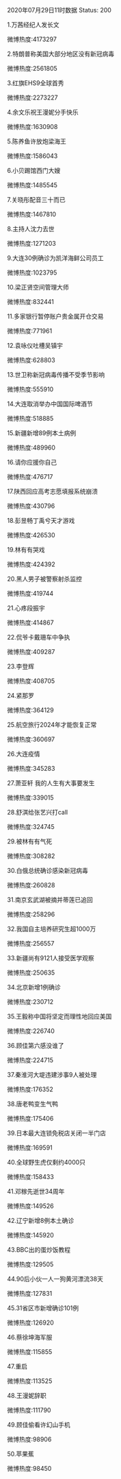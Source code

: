 2020年07月29日11时数据
Status: 200

1.万茜经纪人发长文

微博热度:4173297

2.特朗普称美国大部分地区没有新冠病毒

微博热度:2561805

3.红旗EHS9全球首秀

微博热度:2273227

4.余文乐祝王漫妮分手快乐

微博热度:1630908

5.陈养鱼许放炮梁海王

微博热度:1586043

6.小贝踢馆西门大嫂

微博热度:1485545

7.关晓彤配音三十而已

微博热度:1467810

8.主持人沈力去世

微博热度:1271203

9.大连30例确诊为凯洋海鲜公司员工

微博热度:1023795

10.梁正贤空间管理大师

微博热度:832441

11.多家银行暂停账户贵金属开仓交易

微博热度:771961

12.袁咏仪吐槽吴镇宇

微博热度:628803

13.世卫称新冠病毒传播不受季节影响

微博热度:555910

14.大连取消举办中国国际啤酒节

微博热度:518885

15.新疆新增89例本土病例

微博热度:489960

16.请你应援你自己

微博热度:476717

17.陕西回应高考志愿填报系统崩溃

微博热度:430796

18.彭昱畅丁禹兮天才游戏

微博热度:426530

19.林有有哭戏

微博热度:424392

20.黑人男子被警察射杀监控

微博热度:419744

21.心疼段振宇

微博热度:414867

22.侃爷卡戴珊车中争执

微博热度:409287

23.李登辉

微博热度:408705

24.紧那罗

微博热度:364129

25.航空旅行2024年才能恢复正常

微博热度:360697

26.大连疫情

微博热度:345283

27.萧亚轩 我的人生有大事要发生

微博热度:339015

28.舒淇给张艺兴打call

微博热度:324745

29.被林有有气死

微博热度:308282

30.白俄总统确诊感染新冠病毒

微博热度:260828

31.南京玄武湖被摘并蒂莲已追回

微博热度:258296

32.我国自主培养研究生超1000万

微博热度:256557

33.新疆尚有9121人接受医学观察

微博热度:250635

34.北京新增1例确诊

微博热度:230712

35.王毅称中国将坚定而理性地回应美国

微博热度:226740

36.顾佳第六感没谁了

微博热度:224715

37.秦淮河大堤违建涉事9人被处理

微博热度:176352

38.唐老鸭变生气鸭

微博热度:175406

39.日本最大连锁免税店关闭一半门店

微博热度:169591

40.全球野生虎仅剩约4000只

微博热度:158433

41.邓稼先逝世34周年

微博热度:149526

42.辽宁新增8例本土确诊

微博热度:145920

43.BBC出的蛋炒饭教程

微博热度:129505

44.90后小伙一人一狗黄河漂流38天

微博热度:127831

45.31省区市新增确诊101例

微博热度:126920

46.蔡徐坤海军服

微博热度:115855

47.重启

微博热度:113525

48.王漫妮辞职

微博热度:111790

49.顾佳偷看许幻山手机

微博热度:98906

50.苹果蕉

微博热度:98450

